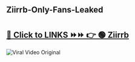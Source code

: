 
 ## Ziirrb-Only-Fans-Leaked

# <h2><a href="https://clipsfans.com/Ziirrb&ref=git">🔗 Click to LINKS ⏩⏩ 👉 🟢 Ziirrb </a></h2>

<a href="https://clipsfans.com/Ziirrb&ref=git" rel="nofollow" data-target="animated-image.originalLink"><img src="https://i.ibb.co.com/xMMVF88/686577567.gif" alt="Viral Video Original" style="max-width: 100%; display: inline-block;" data-target="animated-image.originalImage"></a>
